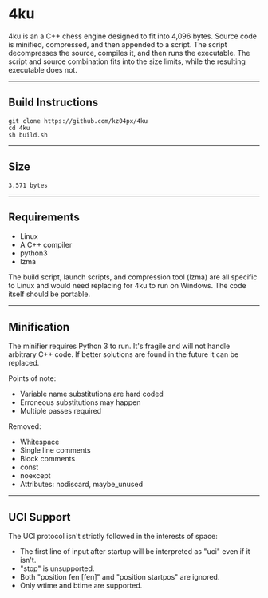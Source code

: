 # 4ku
4ku is an a C++ chess engine designed to fit into 4,096 bytes. Source code is minified, compressed, and then appended to a script. The script decompresses the source, compiles it, and then runs the executable. The script and source combination fits into the size limits, while the resulting executable does not.

---

## Build Instructions
```
git clone https://github.com/kz04px/4ku
cd 4ku
sh build.sh
```

---

## Size
```
3,571 bytes
```

---

## Requirements
- Linux
- A C++ compiler
- python3
- lzma

The build script, launch scripts, and compression tool (lzma) are all specific to Linux and would need replacing for 4ku to run on Windows. The code itself should be portable.

---

## Minification
The minifier requires Python 3 to run. It's fragile and will not handle arbitrary C++ code. If better solutions are found in the future it can be replaced.

Points of note:
- Variable name substitutions are hard coded
- Erroneous substitutions may happen
- Multiple passes required

Removed:
- Whitespace
- Single line comments
- Block comments
- const
- noexcept
- Attributes: nodiscard, maybe_unused

---

## UCI Support
The UCI protocol isn't strictly followed in the interests of space:
- The first line of input after startup will be interpreted as "uci" even if it isn't.
- "stop" is unsupported.
- Both "position fen [fen]" and "position startpos" are ignored.
- Only wtime and btime are supported.

